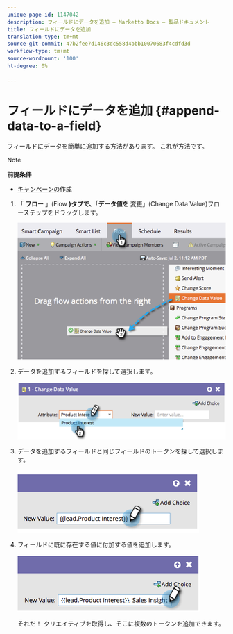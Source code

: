 ```yaml
---
unique-page-id: 1147042
description: フィールドにデータを追加 — Marketto Docs — 製品ドキュメント
title: フィールドにデータを追加
translation-type: tm+mt
source-git-commit: 47b2fee7d146c3dc558d4bbb10070683f4cdfd3d
workflow-type: tm+mt
source-wordcount: '100'
ht-degree: 0%

---
```



# フィールドにデータを追加 {#append-data-to-a-field}

フィールドにデータを簡単に追加する方法があります。 これが方法です。

>[!NOTE]
>
>**前提条件**
>
>* [キャンペーンの作成](../../../../product-docs/core-marketo-concepts/smart-campaigns/creating-a-smart-campaign/create-a-new-smart-campaign.md)

>



1. 「 **フロー** 」(Flow **)タブで、「データ値を** 変更」(Change Data Value)フローステップをドラッグします。

   ![](assets/image2014-9-22-16-3a5-3a1.png)

1. データを追加するフィールドを探して選択します。

   ![](assets/image2014-9-22-16-3a5-3a5.png)

1. データを追加するフィールドと同じフィールドのトークンを探して選択します。

   ![](assets/image2014-9-22-16-3a5-3a9.png)

1. フィールドに既に存在する値に付加する値を追加します。

   ![](assets/image2014-9-22-16-3a5-3a12.png)

   それだ！ クリエイティブを取得し、そこに複数のトークンを追加できます。

